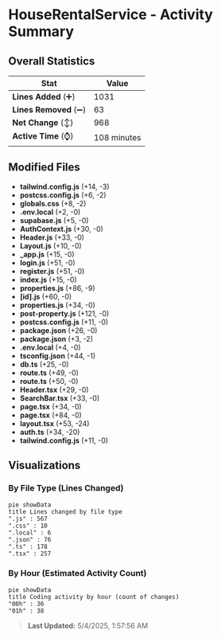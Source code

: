 # HouseRentalService - Activity Summary 

## Overall Statistics

| Stat                   | Value                                                             |
| ---------------------- | ----------------------------------------------------------------- |
| **Lines Added** (➕)   | 1031                                          |
| **Lines Removed** (➖) | 63                                        |
| **Net Change** (↕)    | 968                |
| **Active Time** (⌚)   | 108 minutes |


## Modified Files
- **tailwind.config.js** (+14, -3)
- **postcss.config.js** (+6, -2)
- **globals.css** (+8, -2)
- **.env.local** (+2, -0)
- **supabase.js** (+5, -0)
- **AuthContext.js** (+30, -0)
- **Header.js** (+33, -0)
- **Layout.js** (+10, -0)
- **_app.js** (+15, -0)
- **login.js** (+51, -0)
- **register.js** (+51, -0)
- **index.js** (+15, -0)
- **properties.js** (+86, -9)
- **[id].js** (+60, -0)
- **properties.js** (+34, -0)
- **post-property.js** (+121, -0)
- **postcss.config.js** (+11, -0)
- **package.json** (+26, -0)
- **package.json** (+3, -2)
- **.env.local** (+4, -0)
- **tsconfig.json** (+44, -1)
- **db.ts** (+25, -0)
- **route.ts** (+49, -0)
- **route.ts** (+50, -0)
- **Header.tsx** (+29, -0)
- **SearchBar.tsx** (+33, -0)
- **page.tsx** (+34, -0)
- **page.tsx** (+84, -0)
- **layout.tsx** (+53, -24)
- **auth.ts** (+34, -20)
- **tailwind.config.js** (+11, -0)

## Visualizations

### By File Type (Lines Changed)

```mermaid
pie showData
title Lines changed by file type
".js" : 567
".css" : 10
".local" : 6
".json" : 76
".ts" : 178
".tsx" : 257
```

### By Hour (Estimated Activity Count)

```mermaid
pie showData
title Coding activity by hour (count of changes)
"00h" : 36
"01h" : 38
```


> **Last Updated:** 5/4/2025, 1:57:56 AM